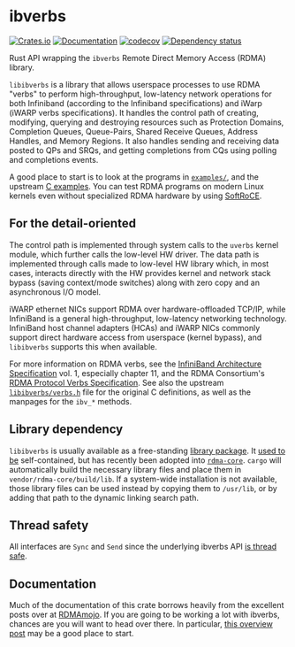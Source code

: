 # ibverbs

[![Crates.io](https://img.shields.io/crates/v/ibverbs.svg)](https://crates.io/crates/ibverbs)
[![Documentation](https://docs.rs/ibverbs/badge.svg)](https://docs.rs/ibverbs/)
[![codecov](https://codecov.io/gh/jonhoo/rust-ibverbs/graph/badge.svg?token=3nylKSTA6R)](https://codecov.io/gh/jonhoo/rust-ibverbs)
[![Dependency status](https://deps.rs/repo/github/jonhoo/rust-ibverbs/status.svg)](https://deps.rs/repo/github/jonhoo/rust-ibverbs)

Rust API wrapping the `ibverbs` Remote Direct Memory Access (RDMA) library.

`libibverbs` is a library that allows userspace processes to use RDMA "verbs" to perform
high-throughput, low-latency network operations for both Infiniband (according to the
Infiniband specifications) and iWarp (iWARP verbs specifications). It handles the control path
of creating, modifying, querying and destroying resources such as Protection Domains,
Completion Queues, Queue-Pairs, Shared Receive Queues, Address Handles, and Memory Regions. It
also handles sending and receiving data posted to QPs and SRQs, and getting completions from
CQs using polling and completions events.

A good place to start is to look at the programs in [`examples/`](ibverbs/examples/), and the upstream
[C examples]. You can test RDMA programs on modern Linux kernels even without specialized RDMA
hardware by using [SoftRoCE][soft].

## For the detail-oriented

The control path is implemented through system calls to the `uverbs` kernel module, which
further calls the low-level HW driver. The data path is implemented through calls made to
low-level HW library which, in most cases, interacts directly with the HW provides kernel and
network stack bypass (saving context/mode switches) along with zero copy and an asynchronous
I/O model.

iWARP ethernet NICs support RDMA over hardware-offloaded TCP/IP, while InfiniBand is a general
high-throughput, low-latency networking technology. InfiniBand host channel adapters (HCAs) and
iWARP NICs commonly support direct hardware access from userspace (kernel bypass), and
`libibverbs` supports this when available.

For more information on RDMA verbs, see the [InfiniBand Architecture Specification][infini]
vol. 1, especially chapter 11, and the RDMA Consortium's [RDMA Protocol Verbs
Specification][RFC5040]. See also the upstream [`libibverbs/verbs.h`] file for the original C
definitions, as well as the manpages for the `ibv_*` methods.

## Library dependency

`libibverbs` is usually available as a free-standing [library package]. It [used to be][1]
self-contained, but has recently been adopted into [`rdma-core`]. `cargo` will automatically
build the necessary library files and place them in `vendor/rdma-core/build/lib`. If a
system-wide installation is not available, those library files can be used instead by copying
them to `/usr/lib`, or by adding that path to the dynamic linking search path.

## Thread safety

All interfaces are `Sync` and `Send` since the underlying ibverbs API [is thread safe][safe].

## Documentation

Much of the documentation of this crate borrows heavily from the excellent posts over at
[RDMAmojo]. If you are going to be working a lot with ibverbs, chances are you will want to
head over there. In particular, [this overview post][1] may be a good place to start.

[`rdma-core`]: https://github.com/linux-rdma/rdma-core
[`libibverbs/verbs.h`]: https://github.com/linux-rdma/rdma-core/blob/master/libibverbs/verbs.h
[library package]: https://launchpad.net/ubuntu/+source/libibverbs
[C examples]: https://github.com/linux-rdma/rdma-core/tree/master/libibverbs/examples
[1]: https://git.kernel.org/pub/scm/libs/infiniband/libibverbs.git/about/
[infini]: http://www.infinibandta.org/content/pages.php?pg=technology_public_specification
[RFC5040]: https://tools.ietf.org/html/rfc5040
[safe]: http://www.rdmamojo.com/2013/07/26/libibverbs-thread-safe-level/
[soft]: https://github.com/SoftRoCE/rxe-dev/wiki/rxe-dev:-Home
[RDMAmojo]: http://www.rdmamojo.com/
[1]: http://www.rdmamojo.com/2012/05/18/libibverbs/
